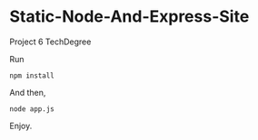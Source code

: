 # Static-Node-And-Express-Site
Project 6 TechDegree

Run
```
npm install
```

And then, 

```
node app.js
```
Enjoy. 
